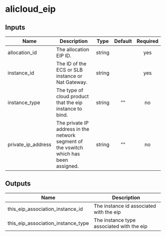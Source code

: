 # alicloud_eip


## Inputs

| Name | Description | Type | Default | Required |
|------|-------------|:----:|:-----:|:-----:|
|allocation_id|The allocation EIP ID.| string|  |yes|
|instance_id|The ID of the ECS or SLB instance or Nat Gateway.|string|   |yes|
|instance_type|The type of cloud product that the eip instance to bind.|string|""|no|
|private_ip_address|The private IP address in the network segment of the vswitch which has been assigned.|string|""|no|

## Outputs

| Name | Description |
|------|-------------|
| this_eip_association_instance_id | The instance id associated with the eip |
| this_eip_association_instance_type | The instance type associated with the eip |